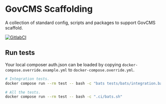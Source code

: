 # GovCMS Scaffolding
A collection of standard config, scripts and packages to support GovCMS scaffold.

[![GitlabCI](https://projects.govcms.gov.au/dof-dev/scaffold-tooling/badges/9.x/pipeline.svg)](https://projects.govcms.gov.au/dof-dev/scaffold-tooling/-/pipelines)

## Run tests

Your local composer auth.json can be loaded by copying
`docker-compose.override.example.yml` to `docker-compose.override.yml`.

```sh
# Integration tests.
docker compose run --rm test -- bash -c "bats tests/bats/integration.bats"

# All the tests.
docker compose run --rm test -- bash -c ".ci/bats.sh"
```
